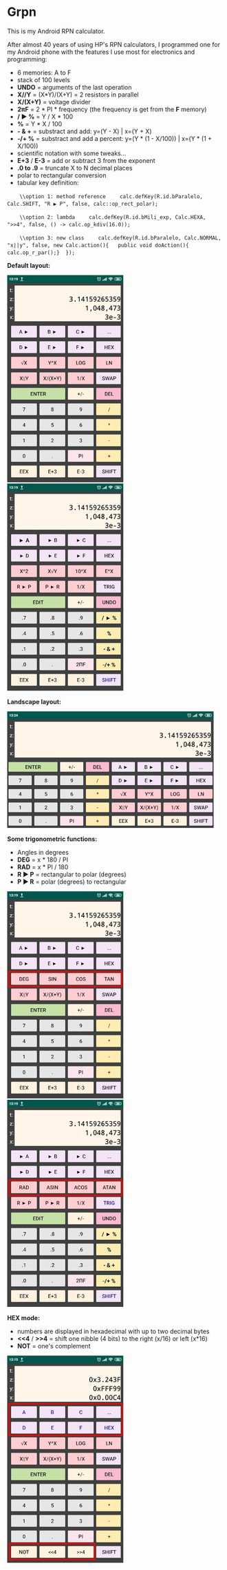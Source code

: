 # Grpn
This is my Android RPN calculator.

After almost 40 years of using HP's RPN calculators, I programmed one for my Android phone with the features I use most for electronics and programming:

* 6 memories: A to F
* stack of 100 levels
* **UNDO** = arguments of the last operation
* **X//Y** = (X*Y)/(X+Y) = 2 resistors in parallel
* **X/(X+Y)** = voltage divider
* **2πF** = 2 * PI * frequency (the frequency is get from the **F** memory)
* **/ ▶ %** = Y / X * 100
* **%** = Y * X / 100
* **- & +** = substract and add: y=(Y - X) | x=(Y + X)
* **-/+ %** = substract and add a percent: y=(Y * (1 - X/100)) | x=(Y * (1 + X/100))
* scientific notation with some tweaks...
* **E+3** / **E-3** = add or subtract 3 from the exponent
* **.0 to .9** = truncate X to N decimal places
* polar to rectangular conversion
* tabular key definition:

`    \\option 1: method reference`
`    calc.defKey(R.id.bParalelo, Calc.SHIFT, "R ▶ P", false, calc::op_rect_polar);`

`    \\option 2: lambda`
`    calc.defKey(R.id.bMili_exp, Calc.HEXA,   ">>4", false, () -> calc.op_kdiv(16.0));`

`    \\option 3: new class`
`    calc.defKey(R.id.bParalelo, Calc.NORMAL, "x||y", false, new Calc.action(){   public void doAction(){ calc.op_r_par();}  });`

**Default layout:**

![Default layout](https://github.com/gabdub/Grpn/raw/master/screencapt/default.jpg "Default layout")  ![SHIFT layout](https://github.com/gabdub/Grpn/raw/master/screencapt/shift.jpg "SHIFT layout")


**Landscape layout:**

![Landscape layout](https://github.com/gabdub/Grpn/raw/master/screencapt/landscape.jpg "Landscape layout")


**Some trigonometric functions:**

* Angles in degrees
* **DEG** = x * 180 / PI
* **RAD** = x * PI / 180
* **R ▶ P** = rectangular to polar (degrees)
* **P ▶ R** = polar (degrees) to rectangular

![Trig layout](https://github.com/gabdub/Grpn/raw/master/screencapt/trig.jpg "TRIG layout")  ![SHIFT TRIG layout](https://github.com/gabdub/Grpn/raw/master/screencapt/trig_shift.jpg "SHIFT TRIG layout")


**HEX mode:**

* numbers are displayed in hexadecimal with up to two decimal bytes
* **<<4** / **>>4** = shift one nibble (4 bits) to the right (x/16) or left (x*16)
* **NOT** = one's complement

![Hex layout](https://github.com/gabdub/Grpn/raw/master/screencapt/hex.jpg "Hex layout")

